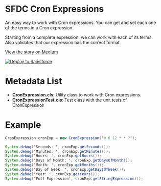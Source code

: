 # SFDC Cron Expressions
An easy way to work with Cron expressions. You can get and set each one of the terms in a Cron expression.

Starting from a complete expression, we can work with each of its terms. Also validates that our expression has the correct format.

[View the story on Medium]()

<a href="https://githubsfdeploy.herokuapp.com?owner=Salesforce Jedi&repo=https://github.com/sfdcjedi/sfdc-cron-expressions&ref=main">
  <img alt="Deploy to Salesforce"
       src="https://raw.githubusercontent.com/afawcett/githubsfdeploy/master/deploy.png">
</a>

# Metadata List
- **CronExpression.cls**: Uility class to work with Cron expressions. 
- **CronExpressionTest.cls**: Test class with the unit tests of CronExpression

# Example
```java
CronExpression cronExp = new CronExpression('0 0 12 * * ?');

System.debug('Seconds: ', cronExp.getSeconds());
System.debug('Minutes: ', cronExp.getMinutes());
System.debug('Hours: ', cronExp.getHours());
System.debug('Days of Month: ', cronExp.getDaysOfMonth());
System.debug('Month: ', cronExp.getMonths());
System.debug('Day of Week: ', cronExp.getDaysOfWeek());
System.debug('Year: ', cronExp.getYears());
System.debug('Full Expression', cronExp.getStringExpression());
```
